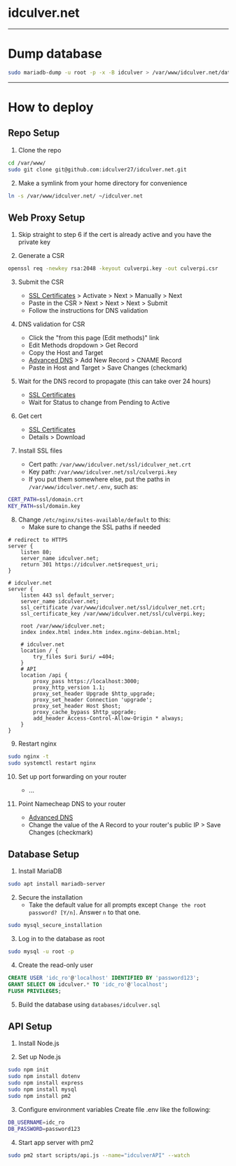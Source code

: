 # idculver.net

---

# Dump database

```bash
sudo mariadb-dump -u root -p -x -B idculver > /var/www/idculver.net/databases/idculver.sql
```

---

# How to deploy

## Repo Setup
1. Clone the repo
```bash
cd /var/www/
sudo git clone git@github.com:idculver27/idculver.net.git
```

2. Make a symlink from your home directory for convenience
```bash
ln -s /var/www/idculver.net/ ~/idculver.net
```

## Web Proxy Setup
1. Skip straight to step 6 if the cert is already active and you have the private key

2. Generate a CSR
```bash
openssl req -newkey rsa:2048 -keyout culverpi.key -out culverpi.csr
```

3. Submit the CSR
	- [SSL Certificates](https://ap.www.namecheap.com/ProductList/SslCertificates) > Activate > Next > Manually > Next
	- Paste in the CSR > Next > Next > Next > Submit
	- Follow the instructions for DNS validation

4. DNS validation for CSR
	- Click the "from this page (Edit methods)" link
	- Edit Methods dropdown > Get Record
	- Copy the Host and Target
	- [Advanced DNS](https://ap.www.namecheap.com/Domains/DomainControlPanel/idculver.net/advancedns) > Add New Record > CNAME Record
	- Paste in Host and Target > Save Changes (checkmark)

5. Wait for the DNS record to propagate (this can take over 24 hours)
	- [SSL Certificates](https://ap.www.namecheap.com/ProductList/SslCertificates)
	- Wait for Status to change from Pending to Active

6. Get cert
	- [SSL Certificates](https://ap.www.namecheap.com/ProductList/SslCertificates)
	- Details > Download

7. Install SSL files
	- Cert path: `/var/www/idculver.net/ssl/idculver_net.crt`
	- Key path: `/var/www/idculver.net/ssl/culverpi.key`
	- If you put them somewhere else, put the paths in `/var/www/idculver.net/.env`, such as:
```bash
CERT_PATH=ssl/domain.crt
KEY_PATH=ssl/domain.key
```

8. Change `/etc/nginx/sites-available/default` to this:
	- Make sure to change the SSL paths if needed
```
# redirect to HTTPS
server {
	listen 80;
	server_name idculver.net;
	return 301 https://idculver.net$request_uri;
}

# idculver.net
server {
	listen 443 ssl default_server;
	server_name idculver.net;
	ssl_certificate /var/www/idculver.net/ssl/idculver_net.crt;
	ssl_certificate_key /var/www/idculver.net/ssl/culverpi.key;

	root /var/www/idculver.net;
	index index.html index.htm index.nginx-debian.html;

	# idculver.net
	location / {
		try_files $uri $uri/ =404;
	}
	# API
	location /api {
		proxy_pass https://localhost:3000;
		proxy_http_version 1.1;
		proxy_set_header Upgrade $http_upgrade;
		proxy_set_header Connection 'upgrade';
		proxy_set_header Host $host;
		proxy_cache_bypass $http_upgrade;
		add_header Access-Control-Allow-Origin * always;
	}
}
```

9. Restart nginx
```bash
sudo nginx -t
sudo systemctl restart nginx
```

10. Set up port forwarding on your router  
	- ...

11. Point Namecheap DNS to your router
	- [Advanced DNS](https://ap.www.namecheap.com/Domains/DomainControlPanel/idculver.net/advancedns)
	- Change the value of the A Record to your router's public IP > Save Changes (checkmark)

## Database Setup
1. Install MariaDB
```bash
sudo apt install mariadb-server
```

2. Secure the installation
	- Take the default value for all prompts except `Change the root password? [Y/n]`. Answer `n` to that one.
```bash
sudo mysql_secure_installation
```

3. Log in to the database as root
```bash
sudo mysql -u root -p
```

4. Create the read-only user
```sql
CREATE USER 'idc_ro'@'localhost' IDENTIFIED BY 'password123';
GRANT SELECT ON idculver.* TO 'idc_ro'@'localhost';
FLUSH PRIVILEGES;
```

5. Build the database using `databases/idculver.sql`

## API Setup
1. Install Node.js

2. Set up Node.js
```bash
sudo npm init
sudo npm install dotenv
sudo npm install express
sudo npm install mysql
sudo npm install pm2
```

3. Configure environment variables
Create file .env like the following:
```bash
DB_USERNAME=idc_ro
DB_PASSWORD=password123
```

4. Start app server with pm2
```bash
sudo pm2 start scripts/api.js --name="idculverAPI" --watch
```
